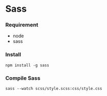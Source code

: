 # Sass

### Requirement
- node
- sass


### Install
`npm install -g sass`

### Compile Sass
`sass --watch scss/style.scss:css/style.css`